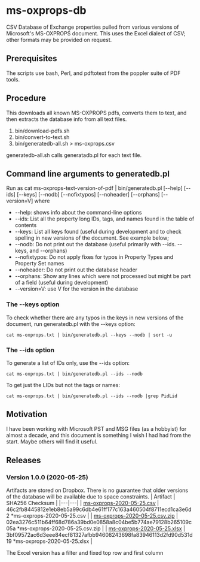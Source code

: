# ms-oxprops-db
CSV Database of Exchange properties pulled from various versions of Microsoft's MS-OXPROPS document. This uses the Excel dialect of CSV; other formats may be provided on request.

## Prerequisites
The scripts use bash, Perl, and pdftotext from the poppler suite of PDF tools.

## Procedure
This downloads all known MS-OXPROPS pdfs, converts them to text, and then extracts the database info from all text files.
1. bin/download-pdfs.sh
2. bin/convert-to-text.sh
3. bin/generatedb-all.sh > ms-oxprops.csv

generatedb-all.sh calls generatadb.pl for each text file.

## Command line arguments to generatedb.pl
Run as
	cat ms-oxprops-text-version-of-pdf | bin/generatedb.pl [--help] [--ids] [--keys] [--nodb] [--nofixtypos] [--noheader] [--orphans] [--version=V]
where

* --help: shows info about the command-line options
* --ids: List all the property long IDs, tags, and names found in the table of contents
* --keys: List all keys found (useful during development and to check spelling in new versions of the document. See example below;
* --nodb: Do not print out the database (useful primarily with --ids. --keys, and --orphans)
* --nofixtypos: Do not apply fixes for typos in Property Types and Property Set names
* --noheader: Do not print out the database header
* --orphans: Show any lines which were not processed but might be part of a field (useful during development)
* --version=V: use V for the version in the database

### The --keys option
To check whether there are any typos in the keys in new versions of the document, run generatedb.pl with the --keys option:
```
cat ms-oxprops.txt | bin/generatedb.pl --keys --nodb | sort -u
```

### The --ids option
To generate a list of IDs only, use the --ids option:
```
cat ms-oxprops.txt | bin/generatedb.pl --ids --nodb
```

To get just the LIDs but not the tags or names:
```
cat ms-oxprops.txt | bin/generatedb.pl --ids --nodb |grep PidLid
```

## Motivation
I have been working with Microsoft PST and MSG files (as a hobbyist) for almost a decade, and this document is something I wish I had had from the start. Maybe others will find it useful.

## Releases
### Version 1.0.0 (2020-05-25)
Artifacts are stored on Dropbox. There is no guarantee that older versions of the database will be available due to space constraints.
| Artifact | SHA256 Checksum |
|---|---|
| [ms-oxprops-2020-05-25.csv](https://www.dropbox.com/s/e945bjijzjlaa2n/ms-oxprops-2020-05-25.csv?dl=0) | 46c2fb8445812e1eb8eb5a99c6db4e61ff177c163a460504f8711ecd1ca3e6d2 *ms-oxprops-2020-05-25.csv |
| [ms-oxprops-2020-05-25.csv.zip](https://www.dropbox.com/s/yynqininhauff18/ms-oxprops-2020-05-25.csv.zip?dl=0) | 02ea3276c511b64ff68d786a39bd0e0858a8c04be5b774ae79128b265109c05a *ms-oxprops-2020-05-25.csv.zip |
| [ms-oxprops-2020-05-25.xlsx](https://www.dropbox.com/s/vqivoeba6j4ih9b/ms-oxprops-2020-05-25.xlsx?dl=0) | 3bf09572ac6d3eee84ecf81327afbb94608243698fa83946113d2fd90d531d19 *ms-oxprops-2020-05-25.xlsx |

The Excel version has a filter and fixed top row and first column
